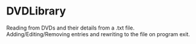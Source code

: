 # DVDLibrary

Reading from DVDs and their details from a .txt file. Adding/Editing/Removing entries and rewriting to the file on program exit.
